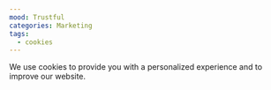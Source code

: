 ```yaml
---
mood: Trustful
categories: Marketing
tags:
  - cookies
---
```

We use cookies to provide you with a personalized experience and to improve our website.